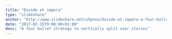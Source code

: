 ```yaml
---
title: "Divide et impera"
type: "slideshare"
anchor: "http://www.slideshare.net/uhpnou/divide-et-impera-a-four-bullet-strategy-to-vertically-split-user-stories"
date: "2017-02-15T9:00:00+01:00"
desc: "A four bullet strategy to vertically split user stories"
---
```

